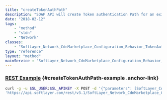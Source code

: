 ```yaml
---
title: "createTokenAuthPath"
description: "SOAP API will create Token authentication Path for an existing CDN mapping and for a particular customer. "
date: "2018-02-12"
tags:
    - "method"
    - "sldn"
    - "Network"
classes:
    - "SoftLayer_Network_CdnMarketplace_Configuration_Behavior_TokenAuth"
type: "reference"
layout: "method"
mainService : "SoftLayer_Network_CdnMarketplace_Configuration_Behavior_TokenAuth"
---
```


### [REST Example](#createTokenAuthPath-example) <a href="/article/rest/"><i class="fas fa-question"></i></a> {#createTokenAuthPath-example .anchor-link} 
```bash
curl -g -u $SL_USER:$SL_APIKEY -X POST -d '{"parameters": [SoftLayer_Container_Network_CdnMarketplace_Configuration_Behavior_TokenAuth]}' \
'https://api.softlayer.com/rest/v3.1/SoftLayer_Network_CdnMarketplace_Configuration_Behavior_TokenAuth/createTokenAuthPath'
```
